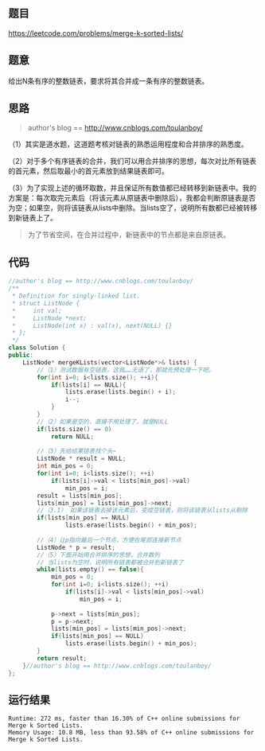 ## 题目

<https://leetcode.com/problems/merge-k-sorted-lists/>

## 题意

给出N条有序的整数链表，要求将其合并成一条有序的整数链表。

## 思路

>  author's blog == http://www.cnblogs.com/toulanboy/

（1）其实是道水题，这道题考核对链表的熟悉运用程度和合并排序的熟悉度。

（2）对于多个有序链表的合并，我们可以用合并排序的思想，每次对比所有链表的首元素，然后取最小的首元素放到结果链表即可。

（3）为了实现上述的循环取数，并且保证所有数值都已经转移到新链表中。我的方案是：每次取完元素后（将该元素从原链表中删除后），我都会判断原链表是否为空；如果空，则将该链表从lists中删除。当lists空了，说明所有数都已经被转移到新链表上了。

> 为了节省空间，在合并过程中，新链表中的节点都是来自原链表。

## 代码

```c++
//author's blog == http://www.cnblogs.com/toulanboy/
/**
 * Definition for singly-linked list.
 * struct ListNode {
 *     int val;
 *     ListNode *next;
 *     ListNode(int x) : val(x), next(NULL) {}
 * };
 */
class Solution {
public:
    ListNode* mergeKLists(vector<ListNode*>& lists) {       
        //（1）测试数据有空链表，这我……无语了，那就先预处理一下吧。
        for(int i=0; i<lists.size(); ++i){
            if(lists[i] == NULL){
                lists.erase(lists.begin() + i);
                i--;
            }
        }
        //（2）如果是空的，直接不用处理了，就是NULL
        if(lists.size() == 0)
            return NULL;
        
        //（3）先给结果链表找个头~ 
        ListNode * result = NULL;
        int min_pos = 0;
        for(int i=0; i<lists.size(); ++i)
            if(lists[i]->val < lists[min_pos]->val)
                min_pos = i;
        result = lists[min_pos];
        lists[min_pos] = lists[min_pos]->next;
        //（3.1） 如果该链表去掉该元素后，变成空链表，则将该链表从lists从剔除
        if(lists[min_pos] == NULL)
                lists.erase(lists.begin() + min_pos);
        
        //（4）让p指向最后一个节点，方便在尾部连接新节点
        ListNode * p = result;
        //（5）下面开始用合并排序的思想，合并数列
        // 当lists为空时，说明所有链表都被合并到新链表了
        while(lists.empty() == false){
            min_pos = 0;
            for(int i=0; i<lists.size(); ++i)
                if(lists[i]->val < lists[min_pos]->val)
                    min_pos = i;
           
            p->next = lists[min_pos];
            p = p->next;
            lists[min_pos] = lists[min_pos]->next;
            if(lists[min_pos] == NULL)
                lists.erase(lists.begin() + min_pos);
        }
        return result;
    }//author's blog == http://www.cnblogs.com/toulanboy/
};
```


## 运行结果

```
Runtime: 272 ms, faster than 16.30% of C++ online submissions for Merge k Sorted Lists.
Memory Usage: 10.8 MB, less than 93.58% of C++ online submissions for Merge k Sorted Lists.
```

